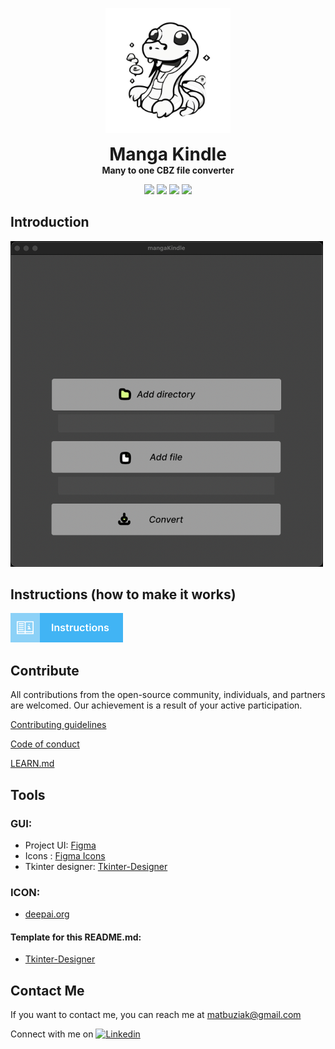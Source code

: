 <p align="center">
  <img width="200" src="https://raw.githubusercontent.com/8uziak/manga-kindle/dev/src/manga_kindle/gui_elements/icon.png" alt="logo">
  <h1 align="center" style="margin: 0 auto 0 auto;">Manga Kindle</h1>
  <h4 align="center" style="margin: 0 auto 0 auto;">Many to one CBZ file converter</h4>


<p align="center">
  <img src="https://img.shields.io/github/last-commit/8uziak/manga-kindle">
  <img src="https://img.shields.io/github/contributors/8uziak/manga-kindle">
  <img src="https://img.shields.io/github/issues/8uziak/manga-kindle?label=issues">
  <img src="https://img.shields.io/github/stars/8uziak/manga-kindle">
</p>


## Introduction

<img width="500" alt="manga-kindle UI" src="https://raw.githubusercontent.com/8uziak/manga-kindle/master/graphics/manga_kindle_window_image.png">

## Instructions (how to make it works)

<a href="/docs/instructions.md" target="_blank"><img src="https://raw.githubusercontent.com/8uziak/manga-kindle/dev/graphics/instructions_image.png" alt="Instructions" width="180px" ></a>

## Contribute

All contributions from the open-source community, individuals, and partners are welcomed. Our achievement is a result of your active participation.

[Contributing guidelines](docs/CONTRIBUTING.md)

[Code of conduct](CODE_OF_CONDUCT.md)

[LEARN.md](LEARN.md)

## Tools 

### GUI:
- Project UI: [Figma](https://www.figma.com/)
- Icons :  [Figma Icons](https://www.figma.com/community/file/1067390089827225294/500-free-elegant-ui-ux-icons-flex-duo-icon-set-download-svg-png?searchSessionId=lvpdyqr5-l7hp4v59r1)
- Tkinter designer: [Tkinter-Designer](https://github.com/ParthJadhav/Tkinter-Designer/tree/master?tab=readme-ov-file)

### ICON: 
- [deepai.org](https://deepai.org)

#### Template for this README.md: 
- [Tkinter-Designer](https://github.com/ParthJadhav/Tkinter-Designer/tree/master?tab=readme-ov-file)

## Contact Me

If you want to contact me, you can
reach me at matbuziak@gmail.com

Connect with me on [![Linkedin](https://img.shields.io/badge/Linkedin-blue?style=flat-square&logo=linkedin)](https://www.linkedin.com/in/mateusz-buziak/)